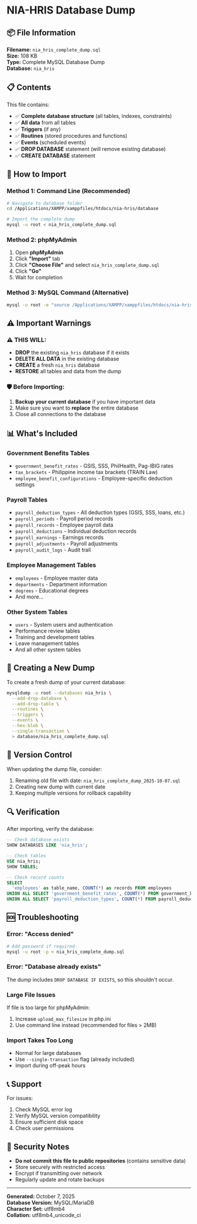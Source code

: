 # NIA-HRIS Database Dump

## 📦 File Information

**Filename:** `nia_hris_complete_dump.sql`  
**Size:** 108 KB  
**Type:** Complete MySQL Database Dump  
**Database:** `nia_hris`

## 📋 Contents

This file contains:
- ✅ **Complete database structure** (all tables, indexes, constraints)
- ✅ **All data** from all tables
- ✅ **Triggers** (if any)
- ✅ **Routines** (stored procedures and functions)
- ✅ **Events** (scheduled events)
- ✅ **DROP DATABASE** statement (will remove existing database)
- ✅ **CREATE DATABASE** statement

## 🚀 How to Import

### Method 1: Command Line (Recommended)

```bash
# Navigate to database folder
cd /Applications/XAMPP/xamppfiles/htdocs/nia-hris/database

# Import the complete dump
mysql -u root < nia_hris_complete_dump.sql
```

### Method 2: phpMyAdmin

1. Open **phpMyAdmin**
2. Click **"Import"** tab
3. Click **"Choose File"** and select `nia_hris_complete_dump.sql`
4. Click **"Go"**
5. Wait for completion

### Method 3: MySQL Command (Alternative)

```bash
mysql -u root -e "source /Applications/XAMPP/xamppfiles/htdocs/nia-hris/database/nia_hris_complete_dump.sql"
```

## ⚠️ Important Warnings

### ⚠️ THIS WILL:
- **DROP** the existing `nia_hris` database if it exists
- **DELETE ALL DATA** in the existing database
- **CREATE** a fresh `nia_hris` database
- **RESTORE** all tables and data from the dump

### 🛡️ Before Importing:
1. **Backup your current database** if you have important data
2. Make sure you want to **replace** the entire database
3. Close all connections to the database

## 📊 What's Included

### Government Benefits Tables
- `government_benefit_rates` - GSIS, SSS, PhilHealth, Pag-IBIG rates
- `tax_brackets` - Philippine income tax brackets (TRAIN Law)
- `employee_benefit_configurations` - Employee-specific deduction settings

### Payroll Tables
- `payroll_deduction_types` - All deduction types (GSIS, SSS, loans, etc.)
- `payroll_periods` - Payroll period records
- `payroll_records` - Employee payroll data
- `payroll_deductions` - Individual deduction records
- `payroll_earnings` - Earnings records
- `payroll_adjustments` - Payroll adjustments
- `payroll_audit_logs` - Audit trail

### Employee Management Tables
- `employees` - Employee master data
- `departments` - Department information
- `degrees` - Educational degrees
- And more...

### Other System Tables
- `users` - System users and authentication
- Performance review tables
- Training and development tables
- Leave management tables
- And all other system tables

## 🔄 Creating a New Dump

To create a fresh dump of your current database:

```bash
mysqldump -u root --databases nia_hris \
  --add-drop-database \
  --add-drop-table \
  --routines \
  --triggers \
  --events \
  --hex-blob \
  --single-transaction \
  > database/nia_hris_complete_dump.sql
```

## 📅 Version Control

When updating the dump file, consider:
1. Renaming old file with date: `nia_hris_complete_dump_2025-10-07.sql`
2. Creating new dump with current date
3. Keeping multiple versions for rollback capability

## 🔍 Verification

After importing, verify the database:

```sql
-- Check database exists
SHOW DATABASES LIKE 'nia_hris';

-- Check tables
USE nia_hris;
SHOW TABLES;

-- Check record counts
SELECT 
  'employees' as table_name, COUNT(*) as records FROM employees
UNION ALL SELECT 'government_benefit_rates', COUNT(*) FROM government_benefit_rates
UNION ALL SELECT 'payroll_deduction_types', COUNT(*) FROM payroll_deduction_types;
```

## 🆘 Troubleshooting

### Error: "Access denied"
```bash
# Add password if required
mysql -u root -p < nia_hris_complete_dump.sql
```

### Error: "Database already exists"
The dump includes `DROP DATABASE IF EXISTS`, so this shouldn't occur.

### Large File Issues
If file is too large for phpMyAdmin:
1. Increase `upload_max_filesize` in php.ini
2. Use command line instead (recommended for files > 2MB)

### Import Takes Too Long
- Normal for large databases
- Use `--single-transaction` flag (already included)
- Import during off-peak hours

## 📞 Support

For issues:
1. Check MySQL error log
2. Verify MySQL version compatibility
3. Ensure sufficient disk space
4. Check user permissions

## 🔐 Security Notes

- **Do not commit this file to public repositories** (contains sensitive data)
- Store securely with restricted access
- Encrypt if transmitting over network
- Regularly update and rotate backups

---

**Generated:** October 7, 2025  
**Database Version:** MySQL/MariaDB  
**Character Set:** utf8mb4  
**Collation:** utf8mb4_unicode_ci

